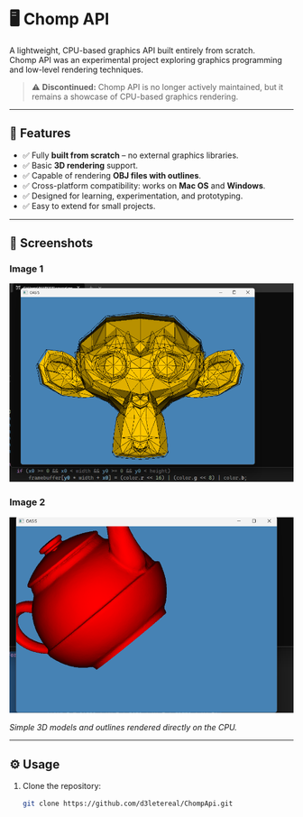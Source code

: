 # 🖥️ Chomp API

A lightweight, CPU-based graphics API built entirely from scratch.  
Chomp API was an experimental project exploring graphics programming and low-level rendering techniques.

> ⚠️ **Discontinued:** Chomp API is no longer actively maintained, but it remains a showcase of CPU-based graphics rendering.

---

## 🌟 Features

- ✅ Fully **built from scratch** – no external graphics libraries.
- ✅ Basic **3D rendering** support.
- ✅ Capable of rendering **OBJ files with outlines**.
- ✅ Cross-platform compatibility: works on **Mac OS** and **Windows**.
- ✅ Designed for learning, experimentation, and prototyping.
- ✅ Easy to extend for small projects.

---

## 🎨 Screenshots

### Image 1
![Example Rendering 1](https://raw.githubusercontent.com/d3letereal/ChompApi/master/main1.png)

### Image 2
![Example Rendering 2](https://raw.githubusercontent.com/d3letereal/ChompApi/master/main2.png)

*Simple 3D models and outlines rendered directly on the CPU.*

---

## ⚙️ Usage

1. Clone the repository:
   ```bash
   git clone https://github.com/d3letereal/ChompApi.git
